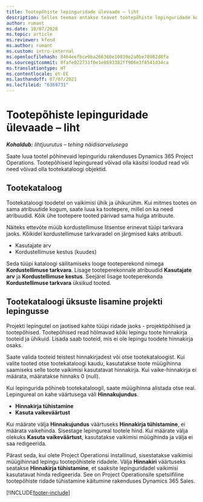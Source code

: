 ```yaml
---
title: Tootepõhiste lepinguridade ülevaade – liht
description: Selles teemas antakse teavet tootepõhiste lepinguridade kohta.
author: rumant
ms.date: 10/07/2020
ms.topic: article
ms.reviewer: kfend
ms.author: rumant
ms.custom: intro-internal
ms.openlocfilehash: 8464eefbce9ba266360e10039e2a0be78982d8fa
ms.sourcegitcommit: 0fafe022731f0e1e8693382ff906e3f8541d34ca
ms.translationtype: HT
ms.contentlocale: et-EE
ms.lasthandoff: 07/07/2021
ms.locfileid: "6369731"
---
```

# <a name="product-based-contract-lines-overview---lite"></a>Tootepõhiste lepinguridade ülevaade – liht

_**Kohaldub:** lihtjuurutus – tehing näidisarvelusega_

Saate luua tootel põhinevaid lepinguridu rakenduses Dynamics 365 Project Operations. Tootepõhiseid lepinguread võivad olla käsitsi loodud read või need võivad olla tootekataloogi objektid.

## <a name="product-catalog"></a>Tootekataloog

Tootekataloogi toodetel on vaikimisi ühik ja ühikurühm. Kui mitmes tootes on sama atribuutide kogum, saate luua ka tootepere, millel on ka need atribuudid. Kõik ühe tootepere tooted pärivad sama hulga atribuute.

Näiteks ettevõte müüb kordustellimuse litsentse erinevat tüüpi tarkvara jaoks. Kõikidel kordustellimuse tarkvaradel on järgmised kaks atribuuti.

- Kasutajate arv
- Kordustellimuse kestus (kuudes)

Seda tüüpi kataloogi säilitamiseks looge tooteperekond nimega **Kordustellimuse tarkvara**. Lisage tooteperekonnale atribuudid **Kasutajate arv** ja **Kordustellimuse kestus**. Seejärel lisage tooteperekonda **Kordustellimuse tarkvara** üksikud tooted.

## <a name="add-product-catalog-items-to-a-project-contract"></a>Tootekataloogi üksuste lisamine projekti lepingusse

Projekti lepingutel on jaotised kahte tüüpi ridade jaoks - projektipõhised ja tootepõhised. Tootepõhised read hõlmavad kõiki lepingu toote hinnakirja tooteid ja ühikuid. Lisada saab tooteid, mis ei ole lepingu toodete hinnakirja osaks.

Saate valida tooteid teistest hinnakirjadest või otse tootekataloogist. Kui valite tooted otse tootekataloogi kaudu, kasutatakse toote müügihinna saamiseks selle toote vaikimisi kasutatavat hinnakirja. Kui vaike-hinnakirja ei määrata, määratakse hinnaks 0 (null).

Kui lepingurida põhineb tootekataloogil, saate müügihinna alistada otse real. Lepingureal on kahe väärtusega väli **Hinnakujundus**.

- **Hinnakirja tühistamine**
- **Kasuta vaikeväärtust**

Kui määrate välja **Hinnakujundus** väärtuseks **Hinnakirja tühistamine**, ei määrata vaikehinda. Sisestage lepingureal tootele hind. Kui määrate välja olekuks **Kasuta vaikeväärtust**, kasutatakse vaikimisi müügihinda ja välja ei saa redigeerida.

Pärast seda, kui olete Project Operationsi installinud, sisestatakse vaikimisi müügihinnad lepingu tootepõhistele ridadele. Välja **Hinnakiri** väärtuseks seatakse **Hinnakirja tühistamine**, et saaksite lepinguridadel vaikimisi kasutatavat hinda redigeerida. See on Project Operationsile spetsiifiline tootepõhiste ridade tühistamine käitumine rakenduses Dynamics 365 Sales.


[!INCLUDE[footer-include](../../includes/footer-banner.md)]